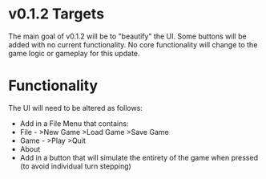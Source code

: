 v0.1.2 Targets
==============
The main goal of v0.1.2 will be to "beautify" the UI. Some buttons will be added with no current functionality.
No core functionality will change to the game logic or gameplay for this update.

Functionality
=============
The UI will need to be altered as follows:
- Add in a File Menu that contains:
-   File - >New Game >Load Game >Save Game
-   Game - >Play >Quit
-   About
- Add in a button that will simulate the entirety of the game when pressed (to avoid individual turn stepping)
